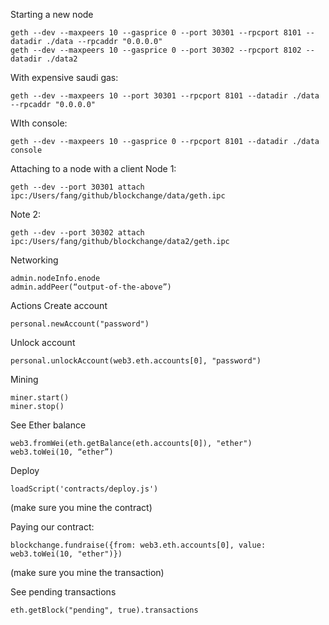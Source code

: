 Starting a new node
```
geth --dev --maxpeers 10 --gasprice 0 --port 30301 --rpcport 8101 --datadir ./data --rpcaddr "0.0.0.0"
geth --dev --maxpeers 10 --gasprice 0 --port 30302 --rpcport 8102 --datadir ./data2
```

With expensive saudi gas:
```
geth --dev --maxpeers 10 --port 30301 --rpcport 8101 --datadir ./data --rpcaddr "0.0.0.0"
```

WIth console:
```
geth --dev --maxpeers 10 --gasprice 0 --rpcport 8101 --datadir ./data console
```

Attaching to a node with a client
Node 1:
```
geth --dev --port 30301 attach ipc:/Users/fang/github/blockchange/data/geth.ipc
```
Note 2: 
```
geth --dev --port 30302 attach ipc:/Users/fang/github/blockchange/data2/geth.ipc
```

Networking
```
admin.nodeInfo.enode
admin.addPeer(“output-of-the-above”)
```

Actions
Create account
```
personal.newAccount("password")
```

Unlock account
```
personal.unlockAccount(web3.eth.accounts[0], "password")
```

Mining
```
miner.start()
miner.stop()
```

See Ether balance
```
web3.fromWei(eth.getBalance(eth.accounts[0]), "ether")
web3.toWei(10, “ether”)
```

Deploy
```
loadScript('contracts/deploy.js')
```
(make sure you mine the contract)

Paying our contract:
```
blockchange.fundraise({from: web3.eth.accounts[0], value: web3.toWei(10, "ether")})
```
(make sure you mine the transaction)

See pending transactions
```
eth.getBlock("pending", true).transactions
```
